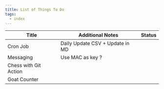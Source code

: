 ```yaml
---
title: List of Things To Do
tags:
  - index
---
```


| Title                 | Additional Notes                | Status |
| --------------------- | ------------------------------- | ------ |
| Cron Job              | Daily Update CSV + Update in MD |        |
| Messaging             | Use MAC as key ?                |        |
| Chess with Git Action |                                 |        |
| Goat Counter          |                                 |        |
